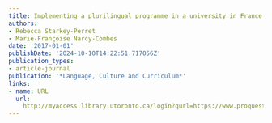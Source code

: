 ```yaml
---
title: Implementing a plurilingual programme in a university in France
authors:
- Rebecca Starkey-Perret
- Marie-Françoise Narcy-Combes
date: '2017-01-01'
publishDate: '2024-10-10T14:22:51.717056Z'
publication_types:
- article-journal
publication: '*Language, Culture and Curriculum*'
links:
- name: URL
  url: 
    http://myaccess.library.utoronto.ca/login?qurl=https://www.proquest.com/docview/1931721788?accountid=14771&bdid=38384&_bd=%2B8j9O3eOp4cTKdPED3on56udwbU%3D
---
```

